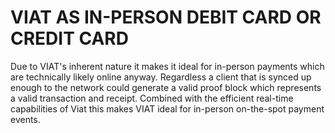 # VIAT AS IN-PERSON DEBIT CARD OR CREDIT CARD

Due to VIAT's inherent nature it makes it ideal for in-person payments which are technically likely online anyway.
Regardless a client that is synced up enough to the network could generate a valid proof block which represents a valid transaction and receipt. Combined with the efficient real-time capabilities of Viat this makes VIAT ideal for in-person on-the-spot payment events.
